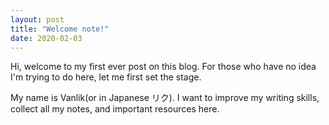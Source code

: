 ```yaml
---
layout: post
title: "Welcome note!"
date: 2020-02-03
---
```


Hi, welcome to my first ever post on this blog. For those who have no idea I'm trying to do here, let me first set the stage. 

My name is Vanlik(or in Japanese リク). I want to improve my writing skills, collect all my notes, and important resources here. 
